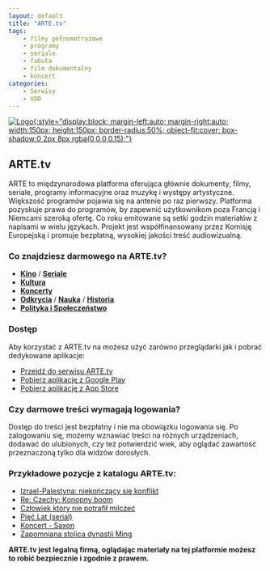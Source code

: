 ```yaml
---
layout: default
title: "ARTE.tv"
tags: 
    - filmy pełnometrażowe
    - programy
    - seriale
    - fabuła
    - film dokumentalny
    - koncert
categories:
    - Serwisy
    - VOD
---
```

[![Logo](https://play-lh.googleusercontent.com/YcjEGa38h4BQuOuuoBE5f6ZhllEHqNkm0hs1fpBIcs1q6DPXxTY9sSRaeFhvYg82YhWS=w240-h480-rw){:style="display:block; margin-left:auto; margin-right:auto; width:150px; height:150px; border-radius:50%; object-fit:cover; box-shadow:0 2px 8px rgba(0,0,0,0.15);"}](https://www.arte.tv/pl/)

## ARTE.tv

ARTE to międzynarodowa platforma oferująca głównie dokumenty, filmy, seriale, programy informacyjne oraz muzykę i występy artystyczne. Większość programów pojawia się na antenie po raz pierwszy. Platforma pozyskuje prawa do programów, by zapewnić użytkownikom poza Francją i Niemcami szeroką ofertę. Co roku emitowane są setki godzin materiałów z napisami w wielu językach. Projekt jest współfinansowany przez Komisję Europejską i promuje bezpłatną, wysokiej jakości treść audiowizualną.

### Co znajdziesz darmowego na ARTE.tv?

*   [**Kino**](https://www.arte.tv/pl/videos/kino/) / [**Seriale**](https://www.arte.tv/pl/videos/seriale-i-filmy-fabularne/)
*   [**Kultura**](https://www.arte.tv/pl/videos/kultura/)
*   [**Koncerty**](https://www.arte.tv/pl/arte-concert/)
*   [**Odkrycia**](https://www.arte.tv/pl/videos/odkrycia/) / [**Nauka**](https://www.arte.tv/pl/videos/nauka/) / [**Historia**](https://www.arte.tv/pl/videos/historia/)
*   [**Polityka i Społeczeństwo**](https://www.arte.tv/pl/videos/polityka-i-spoleczenstwo/)

### Dostęp

Aby korzystać z ARTE.tv na możesz użyć zarówno przeglądarki jak i pobrać dedykowane aplikacje:
* <i class="fa-solid fa-globe"></i>    [Przejdź do serwisu ARTE.tv](https://www.arte.tv/pl/)
* <i class="fa-brands fa-android"></i> [Pobierz aplikację z Google Play](https://play.google.com/store/apps/details?id=tv.arte.plus7&hl=pl)
* <i class="fa-brands fa-apple"></i>   [Pobierz aplikację z App Store](https://apps.apple.com/pl/app/arte-tv/id405028510?l=pl)

### Czy darmowe treści wymagają logowania?

Dostęp do treści jest bezpłatny i nie ma obowiązku logowania się. Po zalogowaniu się, możemy wznawiać treści na różnych urządzeniach, dodawać do ulubionych, czy też potwierdzić wiek, aby oglądać zawartość przeznaczoną tylko dla widzów dorosłych.

### Przykładowe pozycje z katalogu ARTE.tv:
* [Izrael-Palestyna: niekończący się konflikt](https://www.arte.tv/pl/videos/RC-020557/izrael-palestyna-niekonczacy-sie-konflikt/ )    
* [Re: Czechy: Konopny boom](https://www.arte.tv/pl/videos/115492-011-A/re/)  
* [Człowiek który nie potrafił milczeć](https://www.arte.tv/pl/videos/120356-000-A/czlowiek-ktory-nie-potrafil-milczec/)
* [Pięć Lat (serial)](https://www.arte.tv/pl/videos/RC-023722/piec-lat/) 
* [Koncert - Saxon](https://www.arte.tv/pl/videos/119957-021-A/saxon/)
* [Zapomniana stolica dynastii Ming](https://www.arte.tv/pl/videos/117160-000-A/zapomniana-stolica-dynastii-ming/)  

**ARTE.tv jest legalną firmą, oglądając materiały na tej platformie możesz to robić bezpiecznie i zgodnie z prawem.**